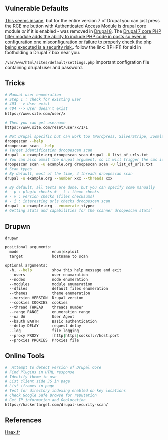 
## Vulnerable Defaults

[This seems insane](https://www.drupal.org/docs/7/core/modules/php), but for the entire version 7 of Drupal you can just press the RCE me button with Authenticated Access Module is drupal core module *or* if it is enabled - was removed in [Drupal 8](https://www.drupal.org/docs/core-modules-and-themes).  The [Drupal 7 core PHP filter module adds the ability to include PHP code in posts so even in configuration  one misconfiguration or failure to properly check the php being executed is a security risk.](https://www.drupal.org/docs/8/modules/php/overview). follow the link: [[PHP]] for aid in footholding a Drupal 7 box near you.

`/var/www/html/sites/default/settings.php` important configration file containing drupal user and password.

## Tricks


```bash
# Manual user enumeration
# Step 1 : check for existing user
# 403 --> User exist
# 404 --> User doesn't exist
https://www.site.com/user/x

# Then you can get username
https://www.site.com/reset/user/x/1/1
```


```bash
# Not Drupal specific but can work too (Wordpress, SilverStripe, Joomla, Moodle, Drupal)
droopescan --help
droopescan scan --help
# Target Identification droopescan scan 
drupal -u example.org droopescan scan drupal -U list_of_urls.txt  
# You can also ommit the drupal argument, so it will trigger the cms identification 
droopescan scan -u example.org droopescan scan -U list_of_urls.txt
# Scan types 
# By default, most of the time, 4 threads droopescan scan 
drupal -u example.org --number xxx --threads xxx

# By default, all tests are done, but you can specify some manually 
# - p : plugin checks # - t : theme checks 
# - v : version checks (files checksums) 
# - i : interesting urls checks droopescan scan 
drupal -u example.org --enumerate <type>
# Getting stats and capabilities for the scanner droopescan stats`
```

## Drupwn


```bash
drupwn

positional arguments:
  mode               enum|exploit
  target             hostname to scan

optional arguments:
  -h, --help         show this help message and exit
  --users            user enumaration
  --nodes            node enumeration
  --modules          module enumeration
  --dfiles           default files enumeration
  --themes           theme enumeration
  --version VERSION  Drupal version
  --cookies COOKIES  cookies
  --thread THREAD    threads number
  --range RANGE      enumeration range
  --ua UA            User Agent
  --bauth BAUTH      Basic authentication
  --delay DELAY      request delay
  --log              file logging
  --proxy PROXY      [http|https|socks]://host:port
  --proxies PROXIES  Proxies file

```

## Online Tools
```bash
#  Attempt to detect version of Drupal Core
# Find Plugins in HTML response
# Identify theme in use
# List client side JS in page
# List iframes in page
# Test for directory indexing enabled on key locations
# Check Google Safe Browse for reputation
# Get IP information and Geolocation
https://hackertarget.com/drupal-security-scan/
```

## References

[Haax.fr](https://cheatsheet.haax.fr/web-pentest/content-management-system-cms/drupal/)